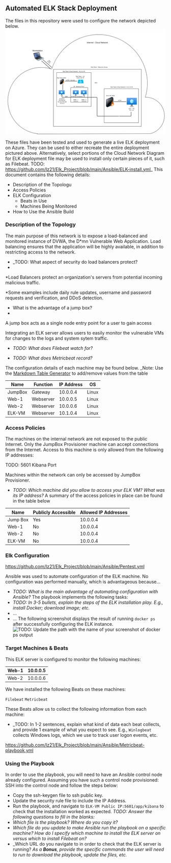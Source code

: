 ## Automated ELK Stack Deployment
The files in this repository were used to configure the network depicted below.
![TODO: Update the path with the name of your diagram](./Images/Azure%20Cloud%20Network%20diagram%20Private%20-%20Week%2013_IA-Page-1.drawio.png) 

These files have been tested and used to generate a live ELK deployment on Azure. They can be used to either recreate the entire deployment pictured above. Alternatively, select portions of the Cloud Network Diagram for ELK deployment file may be used to install only certain pieces of it, such as Filebeat.
  TODO: https://github.com/Iz21/Elk_Project/blob/main/Ansible/ELK-install.yml_
This document contains the following details:
- Description of the Topologu
- Access Policies
- ELK Configuration
  - Beats in Use
  - Machines Being Monitored
- How to Use the Ansible Build
### Description of the Topology
The main purpose of this network is to expose a load-balanced and monitored instance of DVWA, the D*mn Vulnerable Web Application.
Load balancing ensures that the application will be highly available, in addition to restricting access to the network.

- _TODO: What aspect of security do load balancers protect? 
- 
*Load Balancers protect an organization's servers from potential incoming malicious traffic.

*Some examples include daily rule updates, username and password requests and verification, and DDoS detection. 

- What is the advantage of a jump box?
- 
A jump box acts as a single node entry point for a user to gain access  


Integrating an ELK server allows users to easily monitor the vulnerable VMs for changes to the logs and system sytem traffic.
- _TODO: What does Filebeat watch for?_


- _TODO: What does Metricbeat record?_


The configuration details of each machine may be found below.
_Note: Use the [Markdown Table Generator](http://www.tablesgenerator.com/markdown_tables) to add/remove values from the table

| Name     | Function   | IP Address  | OS     |
|----------|------------|-------------|--------|
| JumpBox  | Gateway    | 10.0.0.4    | Linux  |
| Web-1    | Webserver  | 10.0.0.5    | Linux  |
| Web-2    | Webserver  | 10.0.0.6    | Linux  |
| ELK-VM   | Webserver  | 10.1.0.4    | Linux  |

### Access Policies
The machines on the internal network are not exposed to the public Internet. 
Only the JumpBox Provisioner machine can accept connections from the Internet. Access to this machine is only allowed from the following IP addresses:

TODO: 5601 Kibana Port

Machines within the network can only be accessed by JumpBox Provisioner.
- _TODO: Which machine did you allow to access your ELK VM? What was its IP address?_
A summary of the access policies in place can be found in the table below

| Name     | Publicly Accessible | Allowed IP Addresses |
|----------|---------------------|----------------------|
| Jump Box | Yes                 | 10.0.0.4             |
| Web-1    | No                  | 10.0.0.4             |
| Web-2    | No                  | 10.0.0.4             |
| ELK-VM   | No                  | 10.0.0.4             | 

### Elk Configuration

https://github.com/Iz21/Elk_Project/blob/main/Ansible/Pentest.yml

Ansible was used to automate configuration of the ELK machine. No configuration was performed manually, which is advantageous because...
- _TODO: What is the main advantage of automating configuration with Ansible?_
The playbook implements the following tasks:
- _TODO: In 3-5 bullets, explain the steps of the ELK installation play. E.g., install Docker; download image; etc._
- ...
- ...
The following screenshot displays the result of running `docker ps` after successfully configuring the ELK instance.
![TODO: Update the path with the name of your screenshot of docker ps output](Images/docker_ps_output.png)
### Target Machines & Beats
This ELK server is configured to monitor the following machines:

| Web-1 | 10.0.0.5  |
|-------|-----------|
| Web-2 | 10.0.0.6  |

We have installed the following Beats on these machines:

`Filebeat` `Metricbeat`

These Beats allow us to collect the following information from each machine:
- _TODO: In 1-2 sentences, explain what kind of data each beat collects, and provide 1 example of what you expect to see. E.g., `Winlogbeat` collects Windows logs, which we use to track user logon events, etc.

https://github.com/Iz21/Elk_Project/blob/main/Ansible/Metricbeat-playbook.yml

### Using the Playbook
In order to use the playbook, you will need to have an Ansible control node already configured. Assuming you have such a control node provisioned: 
SSH into the control node and follow the steps below:
- Copy the ssh-keygen file to ssh public key.
- Update the security rule file to include the IP Address. 
- Run the playbook, and navigate to `ELK-VM Public IP:5601/app/kibana` to check that the installation worked as expected.
_TODO: Answer the following questions to fill in the blanks:_
- _Which file is the playbook? Where do you copy it?_
- _Which file do you update to make Ansible run the playbook on a specific machine? How do I specify which machine to install the ELK server on versus which to install Filebeat on?_
- _Which URL do you navigate to in order to check that the ELK server is running?
_As a **Bonus**, provide the specific commands the user will need to run to download the playbook, update the files, etc._

